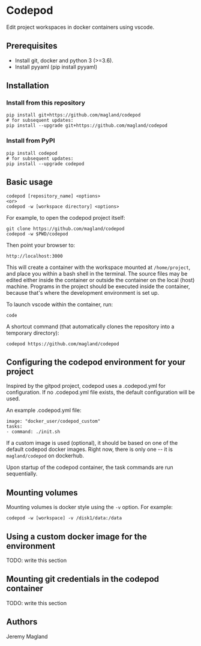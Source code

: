 # Codepod

Edit project workspaces in docker containers using vscode.

## Prerequisites

* Install git, docker and python 3 (>=3.6).
* Install pyyaml (pip install pyyaml)

## Installation

### Install from this repository
```
pip install git+https://github.com/magland/codepod
# for subsequent updates:
pip install --upgrade git+https://github.com/magland/codepod
```

### Install from PyPI
```
pip install codepod
# for subsequent updates:
pip install --upgrade codepod
```

## Basic usage

```
codepod [repository_name] <options>
<or>
codepod -w [workspace directory] <options>
```

For example, to open the codepod project itself:
```
git clone https://github.com/magland/codepod
codepod -w $PWD/codepod
```

Then point your browser to:

```
http://localhost:3000
```

This will create a container with the workspace mounted at `/home/project`, and place you within a bash shell in the terminal. The source files may be edited either inside the container or outside the container on the local (host) machine. Programs in the project should be executed inside the container, because that's where the development environment is set up.

To launch vscode within the container, run:

```
code
```

A shortcut command (that automatically clones the repository into a temporary directory):

```
codepod https://github.com/magland/codepod
```

## Configuring the codepod environment for your project

Inspired by the gitpod project, codepod uses a .codepod.yml for configuration. If no .codepod.yml file exists, the default configuration will be used.

An example .codepod.yml file:

```
image: "docker_user/codepod_custom"
tasks:
- command: ./init.sh
```

If a custom image is used (optional), it should be based on one of the default codepod docker images. Right now, there is only one -- it is `magland/codepod` on dockerhub.

Upon startup of the codepod container, the task commands are run sequentially.

## Mounting volumes

Mounting volumes is docker style using the `-v` option. For example:

```
codepod -w [workspace] -v /disk1/data:/data
```

## Using a custom docker image for the environment

TODO: write this section

## Mounting git credentials in the codepod container

TODO: write this section

## Authors

Jeremy Magland
